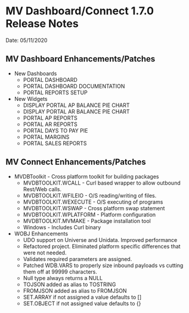 # MV Dashboard/Connect 1.7.0 Release Notes

Date: 05/11/2020

## MV Dashboard Enhancements/Patches

- New Dashboards
  - PORTAL DASHBOARD
  - PORTAL DASHBOARD DOCUMENTATION
  - PORTAL REPORTS SETUP
- New Widgets
  - DISPLAY PORTAL AP BALANCE PIE CHART
  - DISPLAY PORTAL AR BALANCE PIE CHART
  - PORTAL AP REPORTS
  - PORTAL AR REPORTS
  - PORTAL DAYS TO PAY PIE
  - PORTAL MARGINS
  - PORTAL SALES REPORTS

## MV Connect Enhancements/Patches

- MVDBToolkit - Cross platform toolkit for building packages
  - MVDBTOOLKIT.WCALL - Curl based wrapper to allow outbound Rest/Web calls.
  - MVDBTOOLKIT.WFILEIO - O/S reading/writing of files.
  - MVDBTOOLKIT.WEXECUTE - O/S executing of programs
  - MVDBTOOLKIT.WSWAP - Cross platform swap statement
  - MVDBTOOLKIT.WPLATFORM - Platform configuration
  - MVDBTOOLKIT.MVMAKE - Package installation tool
  - Windows - Includes Curl binary
- WOBJ Enhancements
  - UDO support on Universe and Unidata.  Improved performance
  - Refactored project.  Eliminated platform specific differences that were not needed.
  - Validates required parameters are assigned.
  - Patched WDB.VARS to properly size inbound payloads vs cutting them off at 99999 characters.
  - Null type always returns a NULL
  - TOJSON added as alias to TOSTRING
  - FROMJSON added as alias to FROMJSON
  - SET.ARRAY if not assigned a value defaults to []
  - SET.OBJECT if not assigned value defaults to {}

<PageFooter />
